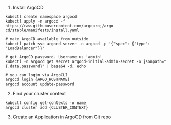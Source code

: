 1. Install ArgoCD
```shell
kubectl create namespace argocd
kubectl apply -n argocd -f https://raw.githubusercontent.com/argoproj/argo-cd/stable/manifests/install.yaml

# make ArgoCD available from outside
kubectl patch svc argocd-server -n argocd -p '{"spec": {"type": "LoadBalancer"}}'

# get ArgoCD password. Username us 'admin'
kubectl -n argocd get secret argocd-initial-admin-secret -o jsonpath="{.data.password}" | base64 -d; echo

# you can login via ArgoCLI 
argocd login {ARGO_HOSTNAME}
argocd account update-password
```

2. Find your cluster context
```shell
kubectl config get-contexts -o name
argocd cluster add {CLUSTER_CONTEXT}
```

3. Create an Application in ArgoCD from Git repo
